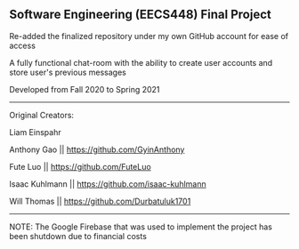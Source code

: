 Software Engineering (EECS448) Final Project
--

Re-added the finalized repository under my own GitHub account for ease of access

A fully functional chat-room with the ability to create user accounts and store user's previous messages

Developed from Fall 2020 to Spring 2021

--------------------------------------------------------------------------------------------------------
Original Creators:

Liam Einspahr

Anthony Gao || https://github.com/GyinAnthony 

Fute Luo || https://github.com/FuteLuo

Isaac Kuhlmann || https://github.com/isaac-kuhlmann

Will Thomas || https://github.com/Durbatuluk1701
 
--------------------------------------------------------------------------------------------------------
NOTE: The Google Firebase that was used to implement the project has been shutdown due to financial costs


